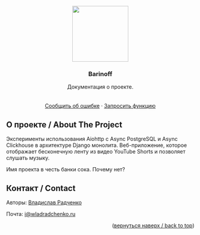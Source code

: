 
<div id="top"></div>

<br />
<div align="center">
  <a href="https://github.com/wladradchenko/example.barinoff.wladradchenko.ru">
    <img src="https://media.giphy.com/media/6XNp2yMRUNzLkLuACl/giphy.gif" width="150px" height="150px">
  </a>

  <h3 align="center">Barinoff</h3>

  <p align="center">
    Документация о проекте.
    <br/>
    <br/>
    <br/>
    <a href="https://github.com/wladradchenko/example.barinoff.wladradchenko.ru/issues">Сообщить об ошибке</a>
    ·
    <a href="https://github.com/wladradchenko/example.barinoff.wladradchenko.ru/issues">Запросить функцию</a>
  </p>
</div>

<!-- ABOUT THE PROJECT -->
## О проекте / About The Project

Эксперименты использования Aiohttp с Async PostgreSQL и Async Clickhouse в архитектуре Django монолита. Веб-приложение, которое отображает бесконечную ленту из видео YouTube Shorts и позволяет слушать музыку. 

Имя проекта в честь банки сока. Почему нет?

<!-- CONTACT -->
## Контакт / Contact

Авторы: [Владислав Радченко](https://github.com/wladradchenko/)

Почта: [i@wladradchenko.ru](i@wladradchenko.ru)

<p align="right">(<a href="#top">вернуться наверх / back to top</a>)</p>

